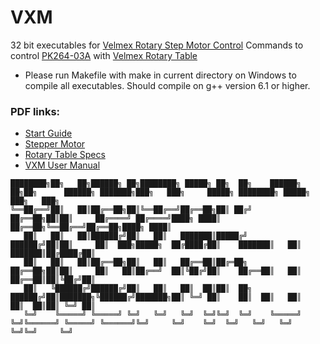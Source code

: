 # VXM
32 bit executables for [Velmex Rotary Step Motor Control](https://www.velmex.com/Products/Controls/VXM_Controller.html) Commands to control [PK264-03A](https://catalog.orientalmotor.com/item/all-categories-legacy-products/tegories-pk-series-2-phase-stepping-motors-legacy-/pk264-03a) with [Velmex Rotary Table](https://www.velmex.com/Products/Rotary_Tables/Motorized-Rotary-Tables.html)

* Please run Makefile with make in current directory on Windows to compile all executables. Should compile on g++ version 6.1 or higher.

### PDF links:
* [Start Guide](https://github.com/ATAM-Anten/vxm/blob/main/docs/Quick%20Start%20Guide.pdf)
* [Stepper Motor](https://github.com/ATAM-Anten/vxm/blob/main/docs/PK264-03A_StepperMotor.pdf)
* [Rotary Table Specs](https://github.com/ATAM-Anten/vxm/blob/main/docs/Rotary%20Tables%20Spec%20Overview.pdf)
* [VXM User Manual](https://github.com/ATAM-Anten/vxm/blob/main/docs/vxm2_users_man.pdf)


```
████████╗██╗   ██╗██████╗ ██╗████████╗ █████╗ ██╗  ██╗    ██████╗ ██╗██╗      ██████╗ ███████╗███╗   ███╗     █████╗ ████████╗ █████╗ ███╗   ███╗
╚══██╔══╝██║   ██║██╔══██╗██║╚══██╔══╝██╔══██╗██║ ██╔╝    ██╔══██╗██║██║     ██╔════╝ ██╔════╝████╗ ████║    ██╔══██╗╚══██╔══╝██╔══██╗████╗ ████║
   ██║   ██║   ██║██████╔╝██║   ██║   ███████║█████╔╝     ██████╔╝██║██║     ██║  ███╗█████╗  ██╔████╔██║    ███████║   ██║   ███████║██╔████╔██║
   ██║   ██║   ██║██╔══██╗██║   ██║   ██╔══██║██╔═██╗     ██╔══██╗██║██║     ██║   ██║██╔══╝  ██║╚██╔╝██║    ██╔══██║   ██║   ██╔══██║██║╚██╔╝██║
   ██║   ╚██████╔╝██████╔╝██║   ██║   ██║  ██║██║  ██╗    ██████╔╝██║███████╗╚██████╔╝███████╗██║ ╚═╝ ██║    ██║  ██║   ██║   ██║  ██║██║ ╚═╝ ██║
   ╚═╝    ╚═════╝ ╚═════╝ ╚═╝   ╚═╝   ╚═╝  ╚═╝╚═╝  ╚═╝    ╚═════╝ ╚═╝╚══════╝ ╚═════╝ ╚══════╝╚═╝     ╚═╝    ╚═╝  ╚═╝   ╚═╝   ╚═╝  ╚═╝╚═╝     ╚═╝
```
